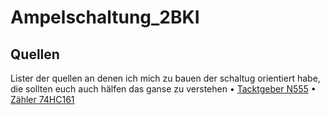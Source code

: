 # Ampelschaltung_2BKI

## Quellen 
Lister der quellen an denen ich mich zu bauen der schaltug orientiert habe,
die sollten euch auch hälfen das ganse zu verstehen 
• [Tacktgeber N555](https://cool-web.de/elektronik/555-timer-verwendung-als-taktgeber-zeitgeber-clock-blinken.htm)
• [Zähler 74HC161]()

